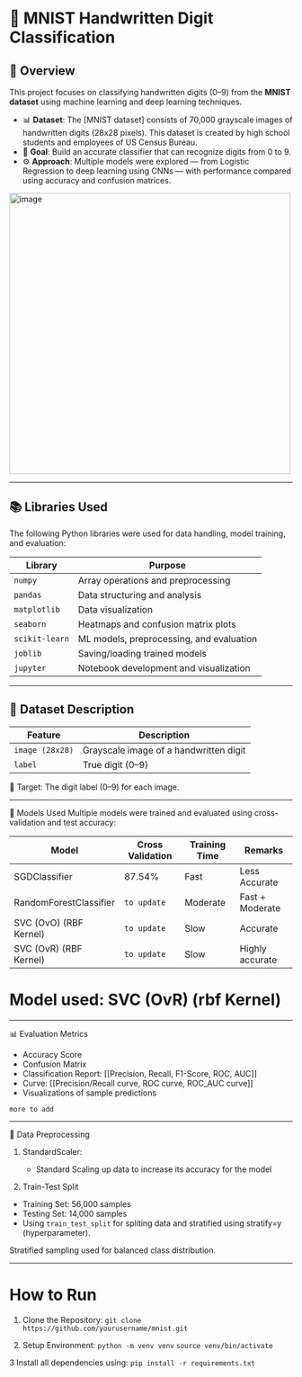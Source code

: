 # 🔢 MNIST Handwritten Digit Classification

## 📌 Overview

This project focuses on classifying handwritten digits (0–9) from the **MNIST dataset** using machine learning and deep learning techniques.

- 📊 **Dataset**: The [MNIST dataset] consists of 70,000 grayscale images of handwritten digits (28x28 pixels). This dataset is created by high school students and employees of US Census Bureau.
- 🧠 **Goal**: Build an accurate classifier that can recognize digits from 0 to 9.
- ⚙️ **Approach**: Multiple models were explored — from Logistic Regression to deep learning using CNNs — with performance compared using accuracy and confusion matrices.

<img width="500" height="500" alt="image" src="https://github.com/user-attachments/assets/3b35bd58-e8ce-4a68-9931-5c94a69a06eb" />

---

## 📚 Libraries Used

The following Python libraries were used for data handling, model training, and evaluation:

| Library         | Purpose                                  |
|-----------------|------------------------------------------|
| `numpy`         | Array operations and preprocessing       |
| `pandas`        | Data structuring and analysis            |
| `matplotlib`    | Data visualization                       |
| `seaborn`       | Heatmaps and confusion matrix plots      |
| `scikit-learn`  | ML models, preprocessing, and evaluation |
| `joblib`        | Saving/loading trained models            |
| `jupyter`       | Notebook development and visualization   |

---

## 💾 Dataset Description

| Feature         | Description                            |
| --------------- | -------------------------------------- |
| `image (28x28)` | Grayscale image of a handwritten digit |
| `label`         | True digit (0–9)                       |

🎯 Target: The digit label (0–9) for each image.

---

🤖 Models Used
Multiple models were trained and evaluated using cross-validation and test accuracy:

| Model                  | Cross Validation | Training Time | Remarks         |
| -----------------------| ---------------- | ------------- | --------------- |
| SGDClassifier          |     87.54%       | Fast          | Less Accurate   |
| RandomForestClassifier |  ```to update``` | Moderate      | Fast + Moderate |
| SVC (OvO) (RBF Kernel) |  ```to update``` | Slow          | Accurate        |
| SVC (OvR) (RBF Kernel) |  ```to update``` | Slow          | Highly accurate |

# Model used: SVC (OvR) (rbf Kernel)

---

📊 Evaluation Metrics
  - Accuracy Score
  - Confusion Matrix
  - Classification Report: [[Precision, Recall, F1-Score, ROC, AUC]]
  - Curve: [[Precision/Recall curve, ROC curve, ROC_AUC curve]]
  - Visualizations of sample predictions

```more to add```
 
---

🧹 Data Preprocessing
1. StandardScaler:
   - Standard Scaling up data to increase its accuracy for the model

2. Train-Test Split
  - Training Set: 56,000 samples
  - Testing Set: 14,000 samples
  - Using ```train_test_split``` for spliting data and stratified using stratify=y (hyperparameter).

Stratified sampling used for balanced class distribution.

---

# How to Run

1. Clone the Repository:
   ```git clone https://github.com/yourusername/mnist.git```

2. Setup Environment:
   ```python -m venv venv```
   ```source venv/bin/activate```

3 Install all dependencies using:
  ```pip install -r requirements.txt```

